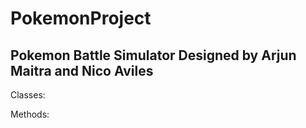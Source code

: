 # PokemonProject
 
## Pokemon Battle Simulator Designed by Arjun Maitra and Nico Aviles

Classes:


Methods:
